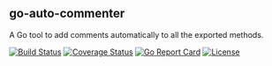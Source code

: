 ## go-auto-commenter
A Go tool to add comments automatically to all the exported methods.

[![Build Status](https://www.travis-ci.com/diptomondal007/go-auto-commenter.svg?branch=main)](https://www.travis-ci.com/diptomondal007/go-auto-commenter)
[![Coverage Status](https://coveralls.io/repos/github/diptomondal007/go-auto-commenter/badge.svg)](https://coveralls.io/github/diptomondal007/go-auto-commenter)
[![Go Report Card](https://goreportcard.com/badge/github.com/diptomondal007/go-auto-commenter)](https://goreportcard.com/report/github.com/diptomondal007/go-auto-commenter)
[![License](https://img.shields.io/badge/License-Apache%202.0-blue.svg)](https://opensource.org/licenses/Apache-2.0)
